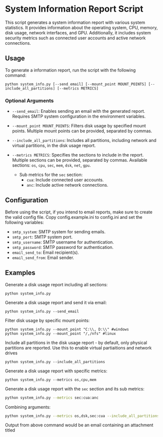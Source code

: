 # System Information Report Script
This script generates a system information report with various system statistics. It provides information about the operating system, CPU, memory, disk usage, network interfaces, and GPU. Additionally, it includes system security metrics such as connected user accounts and active network connections.
## Usage
To generate a information report, run the script with the following command:
```
python system_info.py [--send_email] [--mount_point MOUNT_POINTS] [--include_all_partitions] [--metrics METRICS]
```
### Optional Arguments
- `--send_email`: Enables sending an email with the generated report. Requires SMTP system configuration in the environment variables.
- `--mount_point MOUNT_POINTS`: Filters disk usage by specified mount points. Multiple mount points can be provided, separated by commas.
- `--include_all_partitions`: Includes all partitions, including network and virtual partitions, in the disk usage report.
- `--metrics METRICS`: Specifies the sections to include in the report. Multiple sections can be provided, separated by commas. Available sections: `os`, `cpu`, `sec`, `mem`, `dsk`, `net`, `gpu`.

  - Sub metrics for the `sec` section:
    - `cua`: Include connected user accounts.
    - `anc`: Include active network connections.
## Configuration
Before using the script, if you intend to email reports, make sure to create the valid config file. Copy config.example.ini to config.ini and set the following variables:
- `smtp_system`: SMTP system for sending emails.
- `smtp_port`: SMTP system port.
- `smtp_username`: SMTP username for authentication.
- `smtp_password`: SMTP password for authentication.
- `email_send_to`: Email recipient(s).
- `email_send_from`: Email sender.
## Examples
Generate a disk usage report including all sections:
```
python system_info.py
```
Generate a disk usage report and send it via email:
```
python system_info.py --send_email
```
Filter disk usage by specific mount points:
```
python system_info.py --mount_point "C:\\, D:\\" #windows
python system_info.py --mount_point "/,/nfs" #linux
```
Include all partitions in the disk usage report - by default, only physical partitions are reported. Use this to enable virtual partiaitions and network drives
```
python system_info.py --include_all_partitions
```
Generate a disk usage report with specific metrics:
```
python system_info.py --metrics os,cpu,mem
```
Generate a disk usage report with the `sec` section and its sub metrics:
```bash
python system_info.py --metrics sec:cua:anc
```
Combining arguments:
```bash
python system_info.py --metrics os,dsk,sec:cua --include_all_partitions --send_email
```
Output from above command would be an email containing an attachment titled 

